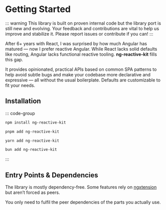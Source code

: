# Getting Started

::: warning
This library is built on proven internal code but the library port is still new and evolving.
Your feedback and contributions are vital to help us improve and stabilize it.
Please report issues or contribute if you can!
:::

After 6+ years with React, I was surprised by how much Angular has matured — now I prefer reactive Angular. While React lacks solid defaults like routing, Angular lacks functional reactive tooling. **ng-reactive-kit** fills this gap.

It provides opinionated, practical APIs based on common SPA patterns to help avoid subtle bugs and make your codebase more declarative and expressive — all without the usual boilerplate. Defaults are customizable to fit your needs.

## Installation

::: code-group

```sh [npm]
npm install ng-reactive-kit
```

```sh [pnpm]
pnpm add ng-reactive-kit
```

```sh [yarn]
yarn add ng-reactive-kit
```

```sh [bun]
bun add ng-reactive-kit
```

:::

## Entry Points & Dependencies

The library is mostly dependency-free. Some features rely on [ngxtension](https://ngxtension.netlify.app/) but aren’t forced as peers.

You only need to fulfil the peer dependencies of the parts you actually use.
